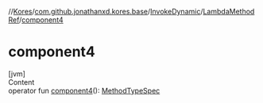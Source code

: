 //[Kores](../../../index.md)/[com.github.jonathanxd.kores.base](../../index.md)/[InvokeDynamic](../index.md)/[LambdaMethodRef](index.md)/[component4](component4.md)



# component4  
[jvm]  
Content  
operator fun [component4](component4.md)(): [MethodTypeSpec](../../../com.github.jonathanxd.kores.common/-method-type-spec/index.md)  



